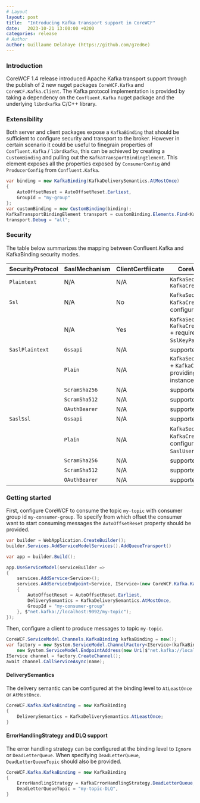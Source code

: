 ```yaml
---
# Layout
layout: post
title:  "Introducing Kafka transport support in CoreWCF"
date:   2023-10-21 13:00:00 +0200
categories: release
# Author
author: Guillaume Delahaye (https://github.com/g7ed6e)
---
```

### Introduction
CoreWCF 1.4 release introduced Apache Kafka transport support through the publish of 2 new nuget packages `CoreWCF.Kafka` and `CoreWCF.Kafka.Client`. The Kafka protocol implementation is provided by taking a dependency on the `Confluent.Kafka` nuget package and the underlying `librdkafka` C/C++ library.

### Extensibility

Both server and client packages expose a `KafkaBinding` that should be sufficient to configure security and transport to the broker. 
However in certain scenario it could be useful to finegrain properties of `Confluent.Kafka` / `librdkafka`, this can be achieved by creating a `CustomBinding` and pulling out the `KafkaTransportBindingElement`. This element exposes all the properties exposed by `ConsumerConfig` and `ProducerConfig` from `Confluent.Kafka`.
```c#
var binding = new KafkaBinding(KafkaDeliverySemantics.AtMostOnce)
{
    AutoOffsetReset = AutoOffsetReset.Earliest,
    GroupId = "my-group"
};
var customBinding = new CustomBinding(binding);
KafkaTransportBindingElement transport = customBinding.Elements.Find<KafkaTransportBindingElement>();
transport.Debug = "all";
```

### Security

The table below summarizes the mapping between Confluent.Kafka and KafkaBinding security modes.

| SecurityProtocol | SaslMechanism | ClientCertfiicate | CoreWCF KafkaBinding configuration | 
|--|--|--|--|
| `Plaintext` | N/A |  N/A | `KafkaSecurityMode.None` + `KafkaCredentialType.None` 
| `Ssl`|  N/A | No | `KafkaSecurityMode.Transport` + `KafkaCredentialType.None` + requires configuring CaPem
| |  N/A | Yes | `KafkaSecurityMode.Transport` + `KafkaCredentialType.SslKeyPairCertificate` + requires configuring CaPem + providing a `SslKeyPairCredential` instance
| `SaslPlaintext`| `Gssapi`|  N/A | supported through custom binding  
| | `Plain`|  N/A| `KafkaSecurityMode.TransportCredentialOnly` + `KafkaCredentialType.SaslPlain` + providing a `SaslUsernamePasswordCredential` instance
| | `ScramSha256`|N/A|  supported through custom binding  
| | `ScramSha512`|  N/A|supported through custom binding  
| | `OAuthBearer`|  N/A|supported through custom binding  
| `SaslSsl`| `Gssapi` | N/A|supported through custom binding 
| | `Plain` | N/A|`KafkaSecurityMode.Transport` + `KafkaCredentialType.SaslPlain` + requires configuring CaPem + providing a `SaslUsernamePassword` instance
| | `ScramSha256` | N/A|supported through custom binding
| | `ScramSha512` | N/A|supported through custom binding 
| | `OAuthBearer` | N/A|supported through custom binding 

### Getting started 

First, configure CoreWCF to consume the topic `my-topic` with consumer group id `my-consumer-group`. To specify from which offset the consumer want to start consuming messages the `AutoOffsetReset` property should be provided.
```c#
var builder = WebApplication.CreateBuilder();
builder.Services.AddServiceModelServices().AddQueueTransport()

var app = builder.Build();

app.UseServiceModel(serviceBuilder => 
{
    services.AddService<Service>();
    services.AddServiceEndpoint<Service, IService>(new CoreWCF.Kafka.KafkaBinding
    {
        AutoOffsetReset = AutoOffsetReset.Earliest,
        DeliverySemantics = KafkaDeliverySemantics.AtMostOnce,
        GroupId = "my-consumer-group"
    }, $"net.kafka://localhost:9092/my-topic");
});
```
Then, configure a client to produce messages to topic `my-topic`.
```c#
CoreWCF.ServiceModel.Channels.KafkaBinding kafkaBinding = new();
var factory = new System.ServiceModel.ChannelFactory<IService>(kafkaBinding,
    new System.ServiceModel.EndpointAddress(new Uri($"net.kafka://localhost:9092/my-topic")));
IService channel = factory.CreateChannel();
await channel.CallServiceAsync(name);
```
#### DeliverySemantics

The delivery semantic can be configured at the binding level to `AtLeastOnce` or `AtMostOnce`.
```c#
CoreWCF.Kafka.KafkaBinding = new KafkaBinding
{
    DeliverySemantics = KafkaDeliverySemantics.AtLeastOnce;
}
```

#### ErrorHandlingStrategy and DLQ support

The error handling strategy can be configured at the binding level to `Ignore` or `DeadLetterQueue`.
When specifying `DeadLetterQueue`, `DeadLetterQueueTopic` should also be provided.
```c#
CoreWCF.Kafka.KafkaBinding = new KafkaBinding
{
    ErrorHandlingStrategy = KafkaErrorHandlingStrategy.DeadLetterQueue,
    DeadLetterQueueTopic = "my-topic-DLQ",
}
```